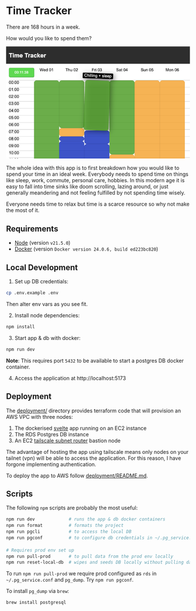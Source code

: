 # Time Tracker

There are 168 hours in a week.

How would you like to spend them?

![App](/dev/app.png)

The whole idea with this app is to first breakdown how you would like to spend your time in an ideal week.
Everybody needs to spend time on things like sleep, work, commute, personal care, hobbies. In this modern
age it is easy to fall into time sinks like doom scrolling, lazing around, or just generally meandering
and not feeling fulfilled by not spending time wisely.

Everyone needs time to relax but time is a scarce resource so why not make the most of it.

## Requirements

- [Node](https://nodejs.org/en) (version `v21.5.0`)
- [Docker](https://www.docker.com/) (version `Docker version 24.0.6, build ed223bc820`)

## Local Development

1. Set up DB credentials:

```bash
cp .env.example .env
```

Then alter env vars as you see fit.

2. Install node dependencies:

```bash
npm install
```

3. Start app & db with docker:

```bash
npm run dev
```

**Note**: This requires port `5432` to be available to start a postgres DB docker container.

4. Access the application at http://localhost:5173

## Deployment

The [deployment/](deployment/) directory provides terraform code that will provision an AWS VPC 
with three nodes:

1. The dockerised [svelte](https://svelte.dev/) app running on an EC2 instance
2. The RDS Postgres DB instance
3. An EC2 [tailscale subnet router](https://tailscale.com/kb/1019/subnets) bastion node

The advantage of hosting the app using tailscale means only nodes on your tailnet (vpn) will be able to access
the application. For this reason, I have forgone implementing authentication.

To deploy the app to AWS follow [deployment/README.md](deployment/README.md).

## Scripts

The following `npm` scripts are probably the most useful:

```bash
npm run dev             # runs the app & db docker containers
npm run format          # formats the project
npm run pgcli           # to access the local DB
npm run pgconf          # to configure db credentials in ~/.pg_service.conf

# Requires prod env set up
npm run pull-prod       # to pull data from the prod env locally
npm run reset-local-db  # wipes and seeds DB locally without pulling data
```

To run `npm run pull-prod` we require prod configured as `rds` in `~/.pg_service.conf` and `pg_dump`. Try `npm run pgconf`.

To install `pg_dump` via `brew`:

```bash
brew install postgresql
```
